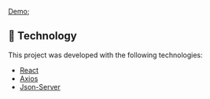[Demo](demo/demo.mp4);

## :rocket: Technology

This project was developed with the following technologies:

- [React](https://reactjs.org)
- [Axios](https://axios-http.com/)
- [Json-Server](https://www.npmjs.com/package/json-server)